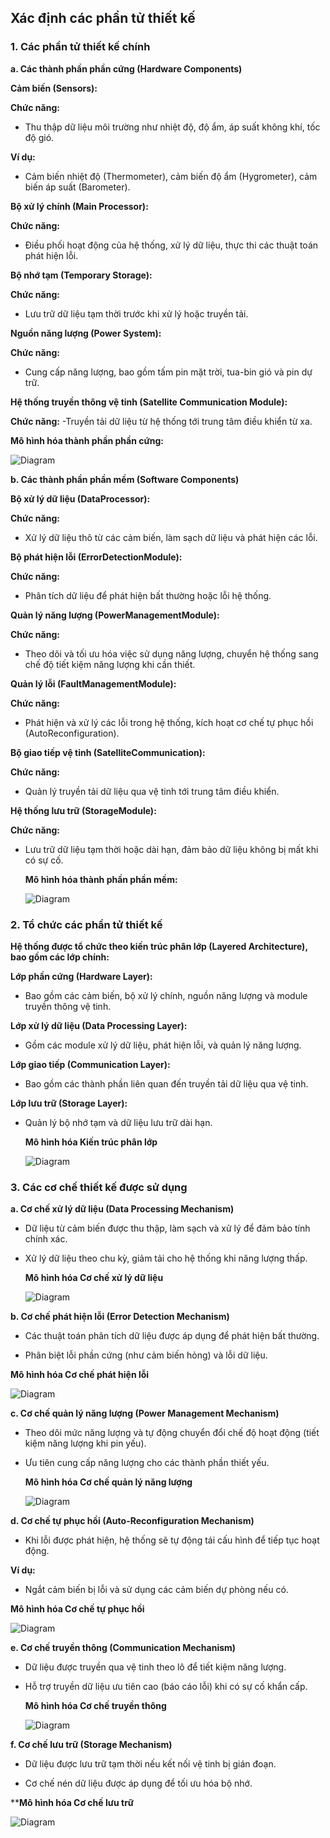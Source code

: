 ## Xác định các phần tử thiết kế
### 1. Các phần tử thiết kế chính
**a. Các thành phần phần cứng (Hardware Components)**

**Cảm biến (Sensors):**

**Chức năng:**
- Thu thập dữ liệu môi trường như nhiệt độ, độ ẩm, áp suất không khí, tốc độ gió.
  
**Ví dụ:**
-  Cảm biến nhiệt độ (Thermometer), cảm biến độ ẩm (Hygrometer), cảm biến áp suất (Barometer).
  
**Bộ xử lý chính (Main Processor):**

**Chức năng:**
- Điều phối hoạt động của hệ thống, xử lý dữ liệu, thực thi các thuật toán phát hiện lỗi.
  
**Bộ nhớ tạm (Temporary Storage):**

**Chức năng:**
- Lưu trữ dữ liệu tạm thời trước khi xử lý hoặc truyền tải.
  
**Nguồn năng lượng (Power System):**

**Chức năng:**
- Cung cấp năng lượng, bao gồm tấm pin mặt trời, tua-bin gió và pin dự trữ.
  
**Hệ thống truyền thông vệ tinh (Satellite Communication Module):**

**Chức năng:**
-Truyền tải dữ liệu từ hệ thống tới trung tâm điều khiển từ xa.

**Mô hình hóa thành phần phần cứng:**

![Diagram](https://www.planttext.com/plantuml/png/V9DBReD038Rtd6AKLRF81LXKKTDANJHI9781bx78g8oDF8O8LJbP5prIhr0DZq0UBIl0zl_vjsT-lhxNGK6qzcLIGVu11Ph5AuWzWg3PiA-Oa3Gip6TYJ5v222P32YpTZ_XuX50BFeF2mp8Tel4hCUPqBjg2evrmZc5UcpEBTGIAMHiKVHHesDaXNFK5dRG5XRdwCZM37jeRsXvznGBIPieIFOt0e3oqskjTI5p21LKSDcTZVzDsV4Jf3KnJONBAqeNUiC6oa-WI5RGEPqX-02dm2LHHsYl_uUWqF-pvXL2ADeF6KR5bYxEqgOiC5ClIAMxO-vfS3kgOjcphSlAl0XIyqtz6yCvS8j3K8BgcqmIo4JoyTkp4ZATXjNgysd5g0f8D9b8ISnMCwJTBIllrX77lQCVY-OJlaIhXnjbO6HFlqluTpqMlfsIDPEED-0K00F__0m00)

**b. Các thành phần phần mềm (Software Components)**

**Bộ xử lý dữ liệu (DataProcessor):**

**Chức năng:**
- Xử lý dữ liệu thô từ các cảm biến, làm sạch dữ liệu và phát hiện các lỗi.
  
**Bộ phát hiện lỗi (ErrorDetectionModule):**

**Chức năng:**
- Phân tích dữ liệu để phát hiện bất thường hoặc lỗi hệ thống.
  
**Quản lý năng lượng (PowerManagementModule):**

**Chức năng:**
- Theo dõi và tối ưu hóa việc sử dụng năng lượng, chuyển hệ thống sang chế độ tiết kiệm năng lượng khi cần thiết.
  
**Quản lý lỗi (FaultManagementModule):**

**Chức năng:**
- Phát hiện và xử lý các lỗi trong hệ thống, kích hoạt cơ chế tự phục hồi (AutoReconfiguration).
  
**Bộ giao tiếp vệ tinh (SatelliteCommunication):**

**Chức năng:**
- Quản lý truyền tải dữ liệu qua vệ tinh tới trung tâm điều khiển.
  
**Hệ thống lưu trữ (StorageModule):**

**Chức năng:**
- Lưu trữ dữ liệu tạm thời hoặc dài hạn, đảm bảo dữ liệu không bị mất khi có sự cố.

  **Mô hình hóa thành phần phần mềm:**
  
  ![Diagram](https://www.planttext.com/plantuml/png/Z5DBJiD03Dtd51QhTi45Pe4gyLc1L54uW9anOKGoZcod5KKz6GkEn1NG9A6q9Qt8Ad7UP_pi-VhudAcXM5jNHOF-5Kk2imK_smg5u9BhXXCbqpDuBm1yXQfmXOPpOK-gB5qzFxuYJFdN9A2XWmKbPSc5gOC1JY5_3uIch_sNijdwNukmN96HjyZfZaDRqVOOcB1wMzEEwfxGrFNqUsfOR4zspYkIEqnOKat93dIviLZ7DNMeHyMI9bC7IuvX0EWgcdzvu5jUzKeSTY6_FZVOLdRK9tHzTHWT6jWvyDJ14tDEUe0BUKxFiMo55czgL8zQBj2eggBH9TTrcwB7dDpMqmIJrj5EXFR7bUAoKyCKikNmkkzgB5ZIGODgBAV6inEfa4caPOyUNOa23hRn_FnYV3_SpxwHGZOkO1oN1SOdv42w6IXG9ce1HrRcb4HCHeBUCdiSazb7vkL0AGM5jWbeb2N-DhyVkklZrlvsKkXRtnGpIY5V-My0003__mC0)
  
  
### 2. Tổ chức các phần tử thiết kế
**Hệ thống được tổ chức theo kiến trúc phân lớp (Layered Architecture), bao gồm các lớp chính:**

**Lớp phần cứng (Hardware Layer):**
- Bao gồm các cảm biến, bộ xử lý chính, nguồn năng lượng và module truyền thông vệ tinh.
  
**Lớp xử lý dữ liệu (Data Processing Layer):**
- Gồm các module xử lý dữ liệu, phát hiện lỗi, và quản lý năng lượng.
  
**Lớp giao tiếp (Communication Layer):**
- Bao gồm các thành phần liên quan đến truyền tải dữ liệu qua vệ tinh.
  
**Lớp lưu trữ (Storage Layer):**
- Quản lý bộ nhớ tạm và dữ liệu lưu trữ dài hạn.

  **Mô hình hóa Kiến trúc phân lớp**
  
  ![Diagram](https://www.planttext.com/plantuml/png/R5BDQiCm3BxxAKJlVO4UHikwiSC2XUm5XArcPh4TP8KGHfziXptINc5uIOgJ-MQaxq-IVxw-Zr6GfNUjwb1_O4EmUyMHc0oSMBzR8Iqzqmu-5S0Tye9i1cI2F-pK1D0jnWWr-HWuArHe_OM3fhYkNy90N8zHoELq56fRA_GOdEkzrIWs-2gOlYK5SCjZd54GPcdhcrAQ12cPFp47FbCQBvTVsi_OjrAXnuOSUIdRhn8MLr6SPIjJI-3qA0YyaUi28uyp9jUUAbao1VFkORz_M0yE1uZaJGJ60GmAAjW04cNhbbWIc29q4uxCGlu7JVnL93Y0CFfu9OuBAxjuCMEN-dStwni5vKjCTiNjBhxEIeHh8a_kDtKaRz97_mK00F__0m00)
  
### 3. Các cơ chế thiết kế được sử dụng
**a. Cơ chế xử lý dữ liệu (Data Processing Mechanism)**
- Dữ liệu từ cảm biến được thu thập, làm sạch và xử lý để đảm bảo tính chính xác.
  
- Xử lý dữ liệu theo chu kỳ, giảm tải cho hệ thống khi năng lượng thấp.

  **Mô hình hóa Cơ chế xử lý dữ liệu**
  
  ![Diagram](https://www.planttext.com/plantuml/png/T94nRiCm301tlOB8L0_vW8OYGzS01Jnq9YH2CM990Kad20g_h4EVr2yKYcKZDX1kedZaKVhx-Js88kiGUtD1TyP0iFj0HVZax4YaIm6Ev4wOEeax-3O0haSHQ2b9vaUYH2IKWQcWRusjj-La0CO5AedQ-8brFM5wa1uLd-76pXxaQxCI609JGALNq1UXdeZR8KRa-qgXrSmOw9ZzqDEY89gh_DHjDRMnSCsThwLCoXrTbrMtWgCnCB_EVl--sTc2KF82Z3Seemni2WgoThIJdS1bdZIHepbGykNd_W400F__0m00)
  
**b. Cơ chế phát hiện lỗi (Error Detection Mechanism)**
- Các thuật toán phân tích dữ liệu được áp dụng để phát hiện bất thường.
  
- Phân biệt lỗi phần cứng (như cảm biến hỏng) và lỗi dữ liệu.

**Mô hình hóa Cơ chế phát hiện lỗi**

![Diagram](https://www.planttext.com/plantuml/png/R951JiCm44NtFiMegsJH2tY1kYZi8Y5wWY7-b0Z74tcSIe1wCXOSYIiWEo4YLRomv3ypx-kFVxw-3veufh7tPk3sZS-WtNsC4kc8X3Pr4gX1-ygXqtv7duQezQnAHqxy6AM5giIYvpDCIYvMZXDREY6en2pKbkO1kFmsHDS5LpmNoqRSwB5GER1__y0_wWfKssdy2OF4jC8-yEXJmu7Fw17I3TSLlzAZLIpJArHj9y3S7g7YBoXIzPBlkLvRUXRnu53C3TriPx-_smveyy8kdOF-RGwESa93smEPj9t9aY8u9PJFcyAekPe3Wik_-mi00F__0m00)

**c. Cơ chế quản lý năng lượng (Power Management Mechanism)**
- Theo dõi mức năng lượng và tự động chuyển đổi chế độ hoạt động (tiết kiệm năng lượng khi pin yếu).
  
- Ưu tiên cung cấp năng lượng cho các thành phần thiết yếu.

  **Mô hình hóa Cơ chế quản lý năng lượng**
  
  ![Diagram](https://www.planttext.com/plantuml/png/Z9112i9034NtFKNeIXTUe0iHroq8wW529zJ1pgHCqXOLJ-R28ta5wLYqBWIpJ5x-_ydZTb-9Oj3MrKc3vH4hWdJ3FGKeq6D5Zhn2GUK1lHMNmYK1A6iKWKXjJwBaOdSenzugXpZAgQDwDiz6K55R6R4mw8MArgXAuJH07LipJgMtMXvsd7CVLmisD46ktma-CGisRKtlBDoeTVPCaTeBLbEHltmI-3foiLZ-iCn0o1k19ZvENgTUanLvCpps2G00__y30000)
  
**d. Cơ chế tự phục hồi (Auto-Reconfiguration Mechanism)**
- Khi lỗi được phát hiện, hệ thống sẽ tự động tái cấu hình để tiếp tục hoạt động.
  
**Ví dụ:**
- Ngắt cảm biến bị lỗi và sử dụng các cảm biến dự phòng nếu có.

**Mô hình hóa Cơ chế tự phục hồi**

![Diagram](https://www.planttext.com/plantuml/png/b591JWCn3Bpd5LPFkuT-80TKKE5M2RKlC8ctHCqcLUnKAgWluy2J-09AThjIqO94RixOCvv9lZu-LooO9FTU7T4SS4-mkCyIbrioCNHkdnEAYm4sP5unEEuNyAu0Z4TcUCBiPOC1zzHJa4sqsLF5ox4aPAJsS9Fe69DeU4mffcqjMZqGZErfKgJTcONwfYlesDHgE4Ld5S1bajzHu9WclPwGSw8r2ZQj7j5INVTnZ2-UcZcg1pI7VFmd8Hfn9vHvncfqNIDmCVo81WFwyzl0R55GmtEAXfZ9bhls9gTAg-2Nj9VBksiGUeoSeIRtvyYDOJrPON0TzEW2y01rw3mhcBTJYEObT9ct35J6O7XyLXUrec3BP_i6003__mC0)
  
**e. Cơ chế truyền thông (Communication Mechanism)**
- Dữ liệu được truyền qua vệ tinh theo lô để tiết kiệm năng lượng.
  
- Hỗ trợ truyền dữ liệu ưu tiên cao (báo cáo lỗi) khi có sự cố khẩn cấp.

  **Mô hình hóa Cơ chế truyền thông**
  
  ![Diagram](https://www.planttext.com/plantuml/png/Z911Qa9138RtSuhWIXTUu2sAKEdkGMbFy3iJxT2PZ4potCWxcGkFv1NAFEI92w5PXV0bNvBRvRfHGxKX9tU4_yM1QV5USXuaUbWiGZtx7qZKlA2p8_89glGDuvIYyJFRW1PM8PgZRM5O1XWw-gp5iog7Lbjrj2ibCUJUKDbpF4tJ866vwkYUEg9njdvWIDP3SE3COdq9G-9P6jZOsyJelwJA4YRyYu-bMhC-WD4vUY5ShzzUFQ2RJrVQjsPgYxZHRLX2U_8V0000__y30000)
  
**f. Cơ chế lưu trữ (Storage Mechanism)**
- Dữ liệu được lưu trữ tạm thời nếu kết nối vệ tinh bị gián đoạn.
  
- Cơ chế nén dữ liệu được áp dụng để tối ưu hóa bộ nhớ.

****Mô hình hóa Cơ chế lưu trữ**

![Diagram](https://www.planttext.com/plantuml/png/j90n2i9044NxESMGoXIvG0f9OHiGz0B3xgZ191jc9e4GSZ8BZ-GLP3LQnDgfFfy7Zp-FsxrG8x6-gQ4ZTwKpOtAm836Kx2xKLjeaE06YgqaLZznqGKZ63pK1lauj2E_8QEF9ACUz1CUgx6ENvZY4oY-ei4d5mvjELoWWpb_R8Yc3x-i_gG1_DsNPTgNEqOHQFR4eHYdCK73huz-U0000__y30000)
